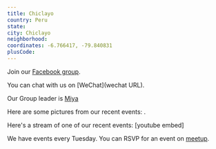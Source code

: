 ```yaml
---
title: Chiclayo
country: Peru
state: 
city: Chiclayo
neighborhood: 
coordinates: -6.766417, -79.840831
plusCode:
---
```

Join our [Facebook group](https://www.facebook.com/groups/free.code.camp.chiclayo).

You can chat with us on [WeChat](wechat URL).

Our Group leader is [Miya](freecodecamp.org/miya)

Here are some pictures from our recent events:
![]().

Here's a stream of one of our recent events:
[youtube embed]

We have events every Tuesday. You can RSVP for an event on [meetup](meetupurl).

